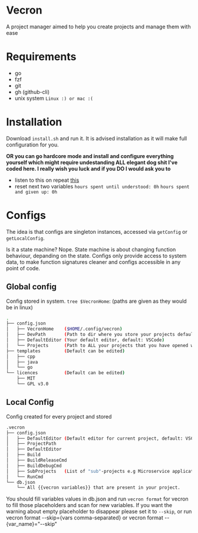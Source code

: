 # Vecron

A project manager aimed to help you create projects and manage them with ease

# Requirements

- go
- fzf
- git
- gh (github-cli)
- unix system `Linux :) or mac :(`

# Installation

Download `install.sh` and run it. It is advised installation as it will make full configuration for you. 

**OR you can go hardcore mode and install and configure everything yourself which might require undestanding ALL elegant dog shit I've coded here. I really wish you luck and if you DO I would ask you to**
- listen to this on repeat [this](https://www.youtube.com/watch?v=zZMg9ryeWOw&pp=ygUSZG9vbSByaXAgYW5kIHRlYXIg)
- reset next two variables
`hours spent until understood: 0h`
`hours spent and given up: 0h`

# Configs 

The idea is that configs are singleton instances, accessed via `getConfig` or `getLocalConfig`. 

Is it a state machine? Nope. State machine is about changing function behaviour, depanding on the state. Configs only provide access to system data, to make function signatures cleaner and configs accessible in any point of code.

## Global config

Config stored in system. `tree $VecronHome`: (paths are given as they would be in linux)
``` bash
.
├── config.json
│   ├── VecronHome    ($HOME/.config/vecron)
│   ├── DevPath       (Path to dir where you store your projects default: $HOME/Dev)
│   ├── DefaultEditor (Your default editor, default: VSCode)
│   └── Projects	  (Path to ALL your projects that you have opened with vecron at least ones)
├── templates         (Default can be edited)
│   ├── cpp
│   ├── java
│   └── go
└── licences          (Default can be edited)
    ├── MIT
    └── GPL v3.0
```

## Local Config

Config created for every project and stored 
``` bash
.vecron
├── config.json
│   ├── DefaultEditor (Default editor for current project, default: VSCode)
│   ├── ProjectPath 
│   ├── DefaultEditor
│   ├── Build
│   ├── BuildReleaseCmd
│   ├── BuildDebugCmd
│	├── SubProjects	  (List of "sub"-projects e.g Microservice application)
│   └── RunCmd
└── db.json
	└── All {{vecron variables}} that are present in your project.
```
You should fill variables values in db.json and run `vecron format` for vecron to fill those placeholders and scan for new variables. If you want the warning about empty placeholder to disappear please set it to `--skip`, or run vecron format --skip={vars comma-separated} or vecron format --{var_name}="--skip"